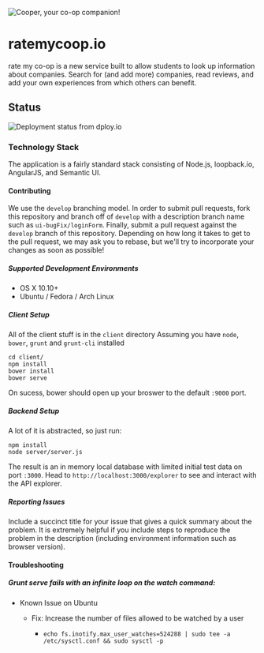 ![Cooper, your co-op companion!](https://ratemycoop.io/images/cooper/cooper_coop_cat.svg)

# ratemycoop.io

rate my co-op is a new service built to allow students to look up information about companies. Search for (and add more) companies, read reviews, and add your own experiences from which others can benefit.

## Status

![Deployment status from dploy.io](https://ratemycoop-io.dploy.io/badge/02267417976534/22375.svg)

### Technology Stack

The application is a fairly standard stack consisting of Node.js, loopback.io, AngularJS, and Semantic UI.

#### Contributing

We use the `develop` branching model. In order to submit pull requests, fork this repository and branch off of `develop` with a description branch name such as `ui-bugFix/loginForm`. Finally, submit a pull request against the `develop` branch of this repository. Depending on how long it takes to get to the pull request, we may ask you to rebase, but we'll try to incorporate your changes as soon as possible!

##### Supported Development Environments

* OS X 10.10+
* Ubuntu / Fedora / Arch Linux

##### Client Setup

All of the client stuff is in the `client` directory
Assuming you have `node`, `bower`, `grunt` and `grunt-cli` installed

```
cd client/
npm install
bower install
bower serve
```

On sucess, bower should open up your broswer to the default `:9000` port. 

##### Backend Setup

A lot of it is abstracted, so just run:

```
npm install
node server/server.js
```

The result is an in memory local database with limited initial test data on port `:3000`.
Head to `http://localhost:3000/explorer` to see and interact with the API explorer. 

##### Reporting Issues

Include a succinct title for your issue that gives a quick summary about the problem. It is extremely helpful if you include steps to reproduce the problem in the description (including environment information such as browser version).

#### Troubleshooting

##### Grunt serve fails with an infinite loop on the watch command:

* Known Issue on Ubuntu

  * Fix: Increase the number of files allowed to be watched by a user

    * `echo fs.inotify.max_user_watches=524288 | sudo tee -a /etc/sysctl.conf && sudo sysctl -p`
